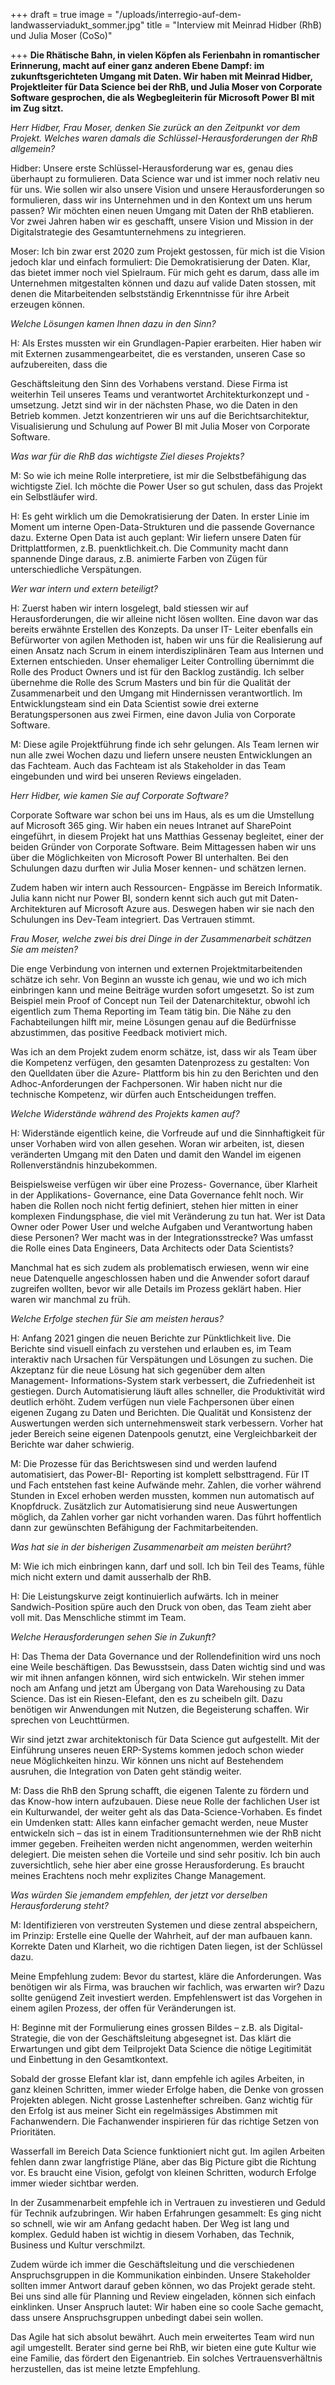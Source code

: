 +++
draft = true
image = "/uploads/interregio-auf-dem-landwasserviadukt_sommer.jpg"
title = "Interview mit Meinrad Hidber (RhB) und Julia Moser (CoSo)"

+++
**Die Rhätische Bahn, in vielen Köpfen als Ferienbahn in romantischer Erinnerung, macht auf einer ganz anderen Ebene Dampf: im zukunftsgerichteten Umgang mit Daten. Wir haben mit Meinrad Hidber, Projektleiter für Data Science bei der RhB, und Julia Moser von Corporate Software gesprochen, die als Wegbegleiterin für Microsoft Power BI mit im Zug sitzt.**

_Herr Hidber, Frau Moser, denken Sie zurück an den Zeitpunkt vor dem Projekt. Welches waren damals die Schlüssel-Herausforderungen der RhB allgemein?_

Hidber: Unsere erste Schlüssel-Herausforderung war es, genau dies überhaupt zu formulieren. Data Science war und ist immer noch relativ neu für uns. Wie sollen wir also unsere Vision und unsere Herausforderungen so formulieren, dass wir ins Unternehmen und in den Kontext um uns herum passen? Wir möchten einen neuen Umgang mit Daten der RhB etablieren. Vor zwei Jahren haben wir es geschafft, unsere Vision und Mission in der Digitalstrategie des Gesamtunternehmens zu integrieren.

Moser: Ich bin zwar erst 2020 zum Projekt gestossen, für mich ist die Vision jedoch klar und einfach formuliert: Die Demokratisierung der Daten. Klar, das bietet immer noch viel Spielraum. Für mich geht es darum, dass alle im Unternehmen mitgestalten können und dazu auf valide Daten stossen, mit denen die Mitarbeitenden selbstständig Erkenntnisse für ihre Arbeit erzeugen können.

_Welche Lösungen kamen Ihnen dazu in den Sinn?_

H: Als Erstes mussten wir ein Grundlagen-Papier erarbeiten. Hier haben wir mit Externen zusammengearbeitet, die es verstanden, unseren Case so aufzubereiten, dass die

Geschäftsleitung den Sinn des Vorhabens verstand. Diese Firma ist weiterhin Teil unseres Teams und verantwortet Architekturkonzept und -umsetzung. Jetzt sind wir in der nächsten Phase, wo die Daten in den Betrieb kommen. Jetzt konzentrieren wir uns auf die Berichtsarchitektur, Visualisierung und Schulung auf Power BI mit Julia Moser von Corporate Software.

_Was war für die RhB das wichtigste Ziel dieses Projekts?_

M: So wie ich meine Rolle interpretiere, ist mir die Selbstbefähigung das wichtigste Ziel. Ich möchte die Power User so gut schulen, dass das Projekt ein Selbstläufer wird.

H: Es geht wirklich um die Demokratisierung der Daten. In erster Linie im Moment um interne Open-Data-Strukturen und die passende Governance dazu. Externe Open Data ist auch geplant: Wir liefern unsere Daten für Drittplattformen, z.B. puenktlichkeit.ch. Die Community macht dann spannende Dinge daraus, z.B. animierte Farben von Zügen für unterschiedliche Verspätungen.

_Wer war intern und extern beteiligt?_

H: Zuerst haben wir intern losgelegt, bald stiessen wir auf Herausforderungen, die wir alleine nicht lösen wollten. Eine davon war das bereits erwähnte Erstellen des Konzepts. Da unser IT- Leiter ebenfalls ein Befürworter von agilen Methoden ist, haben wir uns für die Realisierung auf einen Ansatz nach Scrum in einem interdisziplinären Team aus Internen und Externen entschieden. Unser ehemaliger Leiter Controlling übernimmt die Rolle des Product Owners und ist für den Backlog zuständig. Ich selber übernehme die Rolle des Scrum Masters und bin für die Qualität der Zusammenarbeit und den Umgang mit Hindernissen verantwortlich. Im Entwicklungsteam sind ein Data Scientist sowie drei externe Beratungspersonen aus zwei Firmen, eine davon Julia von Corporate Software.

M: Diese agile Projektführung finde ich sehr gelungen. Als Team lernen wir nun alle zwei Wochen dazu und liefern unsere neusten Entwicklungen an das Fachteam. Auch das Fachteam ist als Stakeholder in das Team eingebunden und wird bei unseren Reviews eingeladen.

_Herr Hidber, wie kamen Sie auf Corporate Software?_

Corporate Software war schon bei uns im Haus, als es um die Umstellung auf Microsoft 365 ging. Wir haben ein neues Intranet auf SharePoint eingeführt, in diesem Projekt hat uns Matthias Gessenay begleitet, einer der beiden Gründer von Corporate Software. Beim Mittagessen haben wir uns über die Möglichkeiten von Microsoft Power BI unterhalten. Bei den Schulungen dazu durften wir Julia Moser kennen- und schätzen lernen.

Zudem haben wir intern auch Ressourcen- Engpässe im Bereich Informatik. Julia kann nicht nur Power BI, sondern kennt sich auch gut mit Daten-Architekturen auf Microsoft Azure aus. Deswegen haben wir sie nach den Schulungen ins Dev-Team integriert. Das Vertrauen stimmt.

_Frau Moser, welche zwei bis drei Dinge in der Zusammenarbeit schätzen Sie am meisten?_

Die enge Verbindung von internen und externen Projektmitarbeitenden schätze ich sehr. Von Beginn an wusste ich genau, wie und wo ich mich einbringen kann und meine Beiträge wurden sofort umgesetzt. So ist zum Beispiel mein Proof of Concept nun Teil der Datenarchitektur, obwohl ich eigentlich zum Thema Reporting im Team tätig bin. Die Nähe zu den Fachabteilungen hilft mir, meine Lösungen genau auf die Bedürfnisse abzustimmen, das positive Feedback motiviert mich.

Was ich an dem Projekt zudem enorm schätze, ist, dass wir als Team über die Kompetenz verfügen, den gesamten Datenprozess zu gestalten: Von den Quelldaten über die Azure- Plattform bis hin zu den Berichten und den Adhoc-Anforderungen der Fachpersonen. Wir haben nicht nur die technische Kompetenz, wir dürfen auch Entscheidungen treffen.

_Welche Widerstände während des Projekts kamen auf?_

H: Widerstände eigentlich keine, die Vorfreude auf und die Sinnhaftigkeit für unser Vorhaben wird von allen gesehen. Woran wir arbeiten, ist, diesen veränderten Umgang mit den Daten und damit den Wandel im eigenen Rollenverständnis hinzubekommen.

Beispielsweise verfügen wir über eine Prozess- Governance, über Klarheit in der Applikations- Governance, eine Data Governance fehlt noch. Wir haben die Rollen noch nicht fertig definiert, stehen hier mitten in einer komplexen Findungsphase, die viel mit Veränderung zu tun hat. Wer ist Data Owner oder Power User und welche Aufgaben und Verantwortung haben diese Personen? Wer macht was in der Integrationsstrecke? Was umfasst die Rolle eines Data Engineers, Data Architects oder Data Scientists?

Manchmal hat es sich zudem als problematisch erwiesen, wenn wir eine neue Datenquelle angeschlossen haben und die Anwender sofort darauf zugreifen wollten, bevor wir alle Details im Prozess geklärt haben. Hier waren wir manchmal zu früh.

_Welche Erfolge stechen für Sie am meisten heraus?_

H: Anfang 2021 gingen die neuen Berichte zur Pünktlichkeit live. Die Berichte sind visuell einfach zu verstehen und erlauben es, im Team interaktiv nach Ursachen für Verspätungen und Lösungen zu suchen. Die Akzeptanz für die neue Lösung hat sich gegenüber dem alten Management- Informations-System stark verbessert, die Zufriedenheit ist gestiegen. Durch Automatisierung läuft alles schneller, die Produktivität wird deutlich erhöht. Zudem verfügen nun viele Fachpersonen über einen eigenen Zugang zu Daten und Berichten. Die Qualität und Konsistenz der Auswertungen werden sich unternehmensweit stark verbessern. Vorher hat jeder Bereich seine eigenen Datenpools genutzt, eine Vergleichbarkeit der Berichte war daher schwierig.

M: Die Prozesse für das Berichtswesen sind und werden laufend automatisiert, das Power-BI- Reporting ist komplett selbsttragend. Für IT und Fach entstehen fast keine Aufwände mehr. Zahlen, die vorher während Stunden in Excel erhoben werden mussten, kommen nun automatisch auf Knopfdruck. Zusätzlich zur Automatisierung sind neue Auswertungen möglich, da Zahlen vorher gar nicht vorhanden waren. Das führt hoffentlich dann zur gewünschten Befähigung der Fachmitarbeitenden.

_Was hat sie in der bisherigen Zusammenarbeit am meisten berührt?_

M: Wie ich mich einbringen kann, darf und soll. Ich bin Teil des Teams, fühle mich nicht extern und damit ausserhalb der RhB.

H: Die Leistungskurve zeigt kontinuierlich aufwärts. Ich in meiner Sandwich-Position spüre auch den Druck von oben, das Team zieht aber voll mit. Das Menschliche stimmt im Team.

_Welche Herausforderungen sehen Sie in Zukunft?_

H: Das Thema der Data Governance und der Rollendefinition wird uns noch eine Weile beschäftigen. Das Bewusstsein, dass Daten wichtig sind und was wir mit ihnen anfangen können, wird sich entwickeln. Wir stehen immer noch am Anfang und jetzt am Übergang von Data Warehousing zu Data Science. Das ist ein Riesen-Elefant, den es zu scheibeln gilt. Dazu benötigen wir Anwendungen mit Nutzen, die Begeisterung schaffen. Wir sprechen von Leuchttürmen.

Wir sind jetzt zwar architektonisch für Data Science gut aufgestellt. Mit der Einführung unseres neuen ERP-Systems kommen jedoch schon wieder neue Möglichkeiten hinzu. Wir können uns nicht auf Bestehendem ausruhen, die Integration von Daten geht ständig weiter.

M: Dass die RhB den Sprung schafft, die eigenen Talente zu fördern und das Know-how intern aufzubauen. Diese neue Rolle der fachlichen User ist ein Kulturwandel, der weiter geht als das Data-Science-Vorhaben. Es findet ein Umdenken statt: Alles kann einfacher gemacht werden, neue Muster entwickeln sich – das ist in einem Traditionsunternehmen wie der RhB nicht immer gegeben. Freiheiten werden nicht angenommen, werden weiterhin delegiert. Die meisten sehen die Vorteile und sind sehr positiv. Ich bin auch zuversichtlich, sehe hier aber eine grosse Herausforderung. Es braucht meines Erachtens noch mehr explizites Change Management.

_Was würden Sie jemandem empfehlen, der jetzt vor derselben Herausforderung steht?_

M: Identifizieren von verstreuten Systemen und diese zentral abspeichern, im Prinzip: Erstelle eine Quelle der Wahrheit, auf der man aufbauen kann. Korrekte Daten und Klarheit, wo die richtigen Daten liegen, ist der Schlüssel dazu.

Meine Empfehlung zudem: Bevor du startest, kläre die Anforderungen. Was benötigen wir als Firma, was brauchen wir fachlich, was erwarten wir? Dazu sollte genügend Zeit investiert werden. Empfehlenswert ist das Vorgehen in einem agilen Prozess, der offen für Veränderungen ist.

H: Beginne mit der Formulierung eines grossen Bildes – z.B. als Digital-Strategie, die von der Geschäftsleitung abgesegnet ist. Das klärt die Erwartungen und gibt dem Teilprojekt Data Science die nötige Legitimität und Einbettung in den Gesamtkontext.

Sobald der grosse Elefant klar ist, dann empfehle ich agiles Arbeiten, in ganz kleinen Schritten, immer wieder Erfolge haben, die Denke von grossen Projekten ablegen. Nicht grosse Lastenhefter schreiben. Ganz wichtig für den Erfolg ist aus meiner Sicht ein regelmässiges Abstimmen mit Fachanwendern. Die Fachanwender inspirieren für das richtige Setzen von Prioritäten.

Wasserfall im Bereich Data Science funktioniert nicht gut. Im agilen Arbeiten fehlen dann zwar langfristige Pläne, aber das Big Picture gibt die Richtung vor. Es braucht eine Vision, gefolgt von kleinen Schritten, wodurch Erfolge immer wieder sichtbar werden.

In der Zusammenarbeit empfehle ich in Vertrauen zu investieren und Geduld für Technik aufzubringen. Wir haben Erfahrungen gesammelt: Es ging nicht so schnell, wie wir am Anfang gedacht haben. Der Weg ist lang und komplex. Geduld haben ist wichtig in diesem Vorhaben, das Technik, Business und Kultur verschmilzt.

Zudem würde ich immer die Geschäftsleitung und die verschiedenen Anspruchsgruppen in die Kommunikation einbinden. Unsere Stakeholder sollten immer Antwort darauf geben können, wo das Projekt gerade steht. Bei uns sind alle für Planning und Review eingeladen, können sich einfach einklinken. Unser Anspruch lautet: Wir haben eine so coole Sache gemacht, dass unsere Anspruchsgruppen unbedingt dabei sein wollen.

Das Agile hat sich absolut bewährt. Auch mein erweitertes Team wird nun agil umgestellt. Berater sind gerne bei RhB, wir bieten eine gute Kultur wie eine Familie, das fördert den Eigenantrieb. Ein solches Vertrauensverhältnis herzustellen, das ist meine letzte Empfehlung.